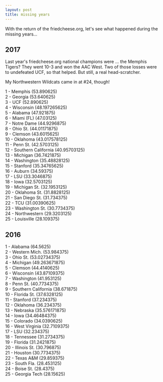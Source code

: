 ```yaml
---
layout: post
title: missing years
---
```

With the return of the friedcheese.org, let's see what happened during the
missing years...

2017
----
Last year's friedcheese.org national champions were ... the Memphis Tigers?
They went 10-3 and won the AAC West.  Two of those losses were to undefeated
UCF, so that helped.  But still, a real head-scratcher.

My Northwestern Wildcats came in at #24, though!

1 - Memphis (53.890625)  
2 - Georgia (53.640625)  
3 - UCF (52.890625)  
4 - Wisconsin (48.197265625)  
5 - Alabama (47.921875)  
6 - Miami (FL) (47.03125)  
7 - Notre Dame (44.9296875)  
8 - Ohio St. (44.01171875)  
9 - Clemson (43.6015625)  
10 - Oklahoma (43.017578125)  
11 - Penn St. (42.5703125)  
12 - Southern California (40.95703125)  
13 - Michigan (36.7421875)  
14 - Washington (35.48828125)  
15 - Stanford (35.34765625)  
16 - Auburn (34.59375)  
17 - LSU (33.3046875)  
18 - Iowa (32.5703125)  
19 - Michigan St. (32.1953125)  
20 - Oklahoma St. (31.8828125)  
21 - San Diego St. (31.734375)  
22 - TCU (31.00390625)  
23 - Washington St. (30.7734375)  
24 - Northwestern (29.3203125)  
25 - Louisville (28.109375)

2016
----

1 - Alabama (64.5625)  
2 - Western Mich. (53.984375)  
3 - Ohio St. (53.02734375)  
4 - Michigan (49.263671875)  
5 - Clemson (44.4140625)  
6 - Wisconsin (43.87109375)  
7 - Washington (41.953125)  
8 - Penn St. (40.7734375)  
9 - Southern California (38.671875)  
10 - Florida St. (37.6328125)  
11 - Stanford (37.234375)  
12 - Oklahoma (36.234375)  
13 - Nebraska (35.576171875)  
14 - Iowa (34.46484375)  
15 - Colorado (34.0390625)  
16 - West Virginia (32.7109375)  
17 - LSU (32.234375)  
18 - Tennessee (31.2734375)  
19 - Florida (31.2421875)  
20 - Illinois St. (30.796875)  
21 - Houston (30.7734375)  
22 - Texas A&M (29.859375)  
23 - South Fla. (28.453125)  
24 - Boise St. (28.4375)  
25 - Georgia Tech (28.15625)  
